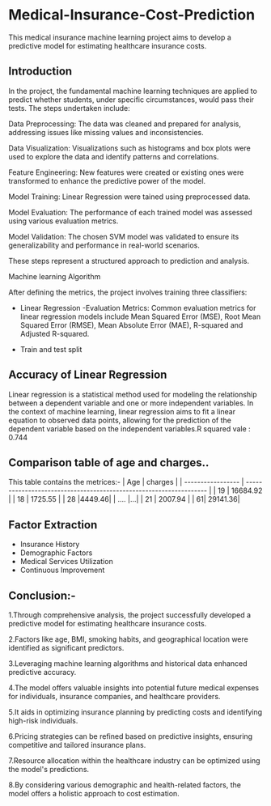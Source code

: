 
# Medical-Insurance-Cost-Prediction

This medical insurance machine learning project aims to develop a predictive model for estimating healthcare insurance costs.



## Introduction

In the project, the fundamental machine learning techniques are applied to predict whether students, under specific circumstances, would pass their tests. The steps undertaken include:

Data Preprocessing: The data was cleaned and prepared for analysis, addressing issues like missing values and inconsistencies.

Data Visualization: Visualizations such as histograms and box plots were used to explore the data and identify patterns and correlations.

Feature Engineering: New features were created or existing ones were transformed to enhance the predictive power of the model.

Model Training: Linear Regression were tained using preprocessed data.

Model Evaluation: The performance of each trained model was assessed using various evaluation metrics.


Model Validation: The chosen SVM model was validated to ensure its generalizability and performance in real-world scenarios.

These steps represent a structured approach to prediction and analysis.


Machine learning Algorithm

After defining the metrics, the project involves training three classifiers:
- Linear Regression -Evaluation Metrics: Common evaluation metrics for linear regression models include Mean Squared Error (MSE), Root Mean Squared Error (RMSE), Mean Absolute Error (MAE), R-squared and Adjusted R-squared.

- Train and test split



## Accuracy of Linear Regression

Linear regression is a statistical method used for modeling the relationship between a dependent variable and one or more independent variables. In the context of machine learning, linear regression aims to fit a linear equation to observed data points, allowing for the prediction of the dependent variable based on the independent variables.R squared vale :  0.744

## Comparison table of age and charges..
This table contains the metrices:-
|  Age       | charges                                                             |
| ----------------- | ------------------------------------------------------------------ |
| 19 | 16684.92 |
| 18 | 1725.55 |
| 28 |4449.46|
| .... |...|
| 21 | 2007.94 |
| 61| 29141.36|


## Factor Extraction




 - Insurance History
 - Demographic Factors
 - Medical Services Utilization
  - Continuous Improvement
  

## Conclusion:-


1.Through comprehensive analysis, the project successfully developed a predictive model for estimating healthcare insurance costs.

2.Factors like age, BMI, smoking habits, and geographical location were identified as significant predictors.

3.Leveraging machine learning algorithms and historical data enhanced predictive accuracy.

4.The model offers valuable insights into potential future medical expenses for individuals, insurance companies, and healthcare providers.

5.It aids in optimizing insurance planning by predicting costs and identifying high-risk individuals.

6.Pricing strategies can be refined based on predictive insights, ensuring competitive and tailored insurance plans.

7.Resource allocation within the healthcare industry can be optimized using the model's predictions.

8.By considering various demographic and health-related factors, the model offers a holistic approach to cost estimation.
